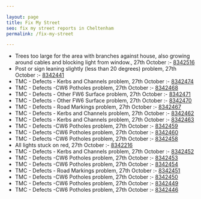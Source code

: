 ```yaml
---

layout: page
title: Fix My Street
seo: fix my street reports in Cheltenham
permalink: /fix-my-street

---
```


<!-- fix_marker starts -->

- Trees too large for the area with branches against house, also growing around cables and blocking light from window., 27th October :- [8342516](https://www.fixmystreet.com/report/8342516)
- Post or sign leaning slightly (less than 20 degrees) problem, 27th October :- [8342441](https://www.fixmystreet.com/report/8342441)
- TMC - Defects - Kerbs and Channels problem, 27th October :- [8342474](https://www.fixmystreet.com/report/8342474)
- TMC - Defects -CW6 Potholes  problem, 27th October :- [8342468](https://www.fixmystreet.com/report/8342468)
- TMC - Defects - Other FW6  Surface problem, 27th October :- [8342471](https://www.fixmystreet.com/report/8342471)
- TMC - Defects - Other FW6  Surface problem, 27th October :- [8342470](https://www.fixmystreet.com/report/8342470)
- TMC - Defects - Road Markings problem, 27th October :- [8342467](https://www.fixmystreet.com/report/8342467)
- TMC - Defects - Kerbs and Channels problem, 27th October :- [8342462](https://www.fixmystreet.com/report/8342462)
- TMC - Defects - Kerbs and Channels problem, 27th October :- [8342463](https://www.fixmystreet.com/report/8342463)
- TMC - Defects -CW6 Potholes  problem, 27th October :- [8342459](https://www.fixmystreet.com/report/8342459)
- TMC - Defects -CW6 Potholes  problem, 27th October :- [8342460](https://www.fixmystreet.com/report/8342460)
- TMC - Defects -CW6 Potholes  problem, 27th October :- [8342458](https://www.fixmystreet.com/report/8342458)
- All lights stuck on red, 27th October :- [8342216](https://www.fixmystreet.com/report/8342216)
- TMC - Defects - Kerbs and Channels problem, 27th October :- [8342452](https://www.fixmystreet.com/report/8342452)
- TMC - Defects -CW6 Potholes  problem, 27th October :- [8342453](https://www.fixmystreet.com/report/8342453)
- TMC - Defects -CW6 Potholes  problem, 27th October :- [8342454](https://www.fixmystreet.com/report/8342454)
- TMC - Defects - Road Markings problem, 27th October :- [8342451](https://www.fixmystreet.com/report/8342451)
- TMC - Defects -CW6 Potholes  problem, 27th October :- [8342450](https://www.fixmystreet.com/report/8342450)
- TMC - Defects -CW6 Potholes  problem, 27th October :- [8342449](https://www.fixmystreet.com/report/8342449)
- TMC - Defects -CW6 Potholes  problem, 27th October :- [8342446](https://www.fixmystreet.com/report/8342446)

<!-- fix_marker ends -->